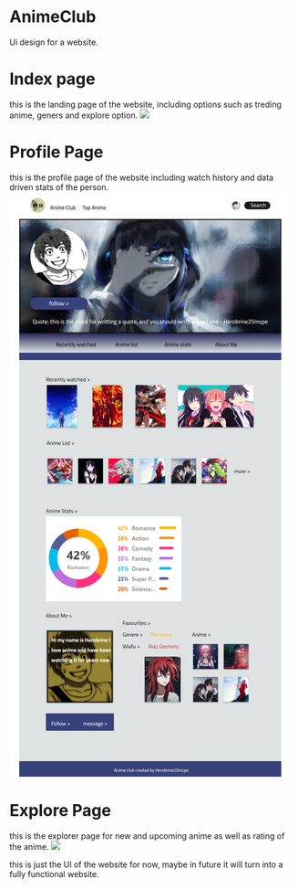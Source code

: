 # AnimeClub
Ui design for a website.

# Index page
this is the landing page of the website, including options such as treding anime, geners and explore option.
![](image/index.png)

# Profile Page
this is the profile page of the website including watch history and data driven stats of the person.
![](image/profile.png)

# Explore Page
this is the explorer page for new and upcoming anime as well as rating of the anime.
![](image/explore.png)



this is just the UI of the website for now, maybe in future it will turn into a fully functional website.
